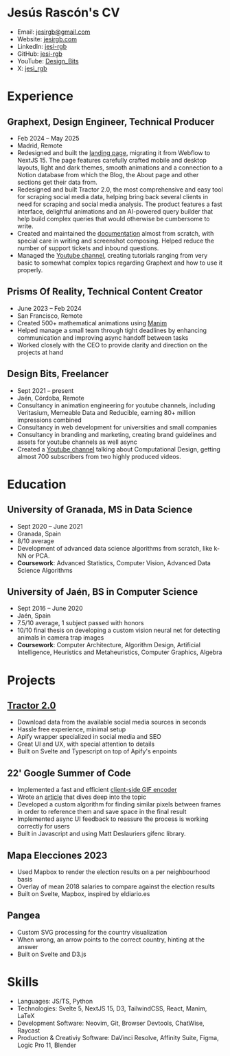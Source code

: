 # Jesús Rascón's CV

- Email: [jesirgb@gmail.com](mailto:jesirgb@gmail.com)
- Website: [jesirgb.com](https://jesirgb.com/)
- LinkedIn: [jesi-rgb](https://linkedin.com/in/jesi-rgb)
- GitHub: [jesi-rgb](https://github.com/jesi-rgb)
- YouTube: [Design_Bits](https://youtube.com/@Design_Bits)
- X: [jesi_rgb](https://x.com/jesi_rgb)


# Experience

## Graphext, Design Engineer, Technical Producer

- Feb 2024 – May 2025
- Madrid, Remote
- Redesigned and built the [landing page](https://graphext.com), migrating it from Webflow to NextJS 15. The page features carefully crafted mobile and desktop layouts, light and dark themes, smooth animations and a connection to a Notion database from which the Blog, the About page and other sections get their data from.
- Redesigned and built Tractor 2.0, the most comprehensive and easy tool for scraping social media data, helping bring back several clients in need for scraping and social media analysis. The product features a fast interface, delightful animations and an AI-powered query builder that help build complex queries that would otherwise be cumbersome to write.
- Created and maintained the [documentation](https://docs.graphext.com/) almost from scratch, with special care in writing and screenshot composing. Helped reduce the number of support tickets and inbound questions.
- Managed the [Youtube channel](https://www.youtube.com/@graphextdatasearch), creating tutorials ranging from very basic to somewhat complex topics regarding Graphext and how to use it properly.

## Prisms Of Reality, Technical Content Creator

- June 2023 – Feb 2024
- San Francisco, Remote
- Created 500+ mathematical animations using [Manim](https://github.com/3b1b/manim)
- Helped manage a small team through tight deadlines by enhancing communication and improving async handoff between tasks
- Worked closely with the CEO to provide clarity and direction on the projects at hand

## Design Bits, Freelancer

- Sept 2021 – present
- Jaén, Córdoba, Remote
- Consultancy in animation engineering for youtube channels, including Veritasium, Memeable Data and Reducible, earning 80+ million impressions combined
- Consultancy in web development for universities and small companies
- Consultancy in branding and marketing, creating brand guidelines and assets for youtube channels as well async
- Created a [Youtube channel](https://www.youtube.com/@jesirgb) talking about Computational Design, getting almost 700 subscribers from two highly produced videos.

# Education

## University of Granada, MS in Data Science

- Sept 2020 – June 2021
- Granada, Spain
- 8/10 average
- Development of advanced data science algorithms from scratch, like k-NN or PCA.
- **Coursework**: Advanced Statistics, Computer Vision, Advanced Data Science Algorithms

## University of Jaén, BS in Computer Science

- Sept 2016 – June 2020
- Jaén, Spain
- 7.5/10 average, 1 subject passed with honors
- 10/10 final thesis on developing a custom vision neural net for detecting animals in camera trap images
- **Coursework**: Computer Architecture, Algorithm Design, Artificial Intelligence, Heuristics and Metaheuristics, Computer Graphics, Algebra

# Projects

## [Tractor 2.0](https://tractor.graphext.com)

- Download data from the available social media sources in seconds
- Hassle free experience, minimal setup
- Apify wrapper specialized in social media and SEO
- Great UI and UX, with special attention to details
- Built on Svelte and Typescript on top of Apify's enpoints

## 22' Google Summer of Code

- Implemented a fast and efficient [client-side GIF encoder](https://www.jesirgb.com/blog/gif-encoding)
- Wrote an [article](https://www.jesirgb.com/blog/gif-encoding) that dives deep into the topic
- Developed a custom algorithm for finding similar pixels between frames in order to reference them and save space in the final result
- Implemented async UI feedback to reassure the process is working correctly for users
- Built in Javascript and using Matt Deslauriers gifenc library.

## Mapa Elecciones 2023

- Used Mapbox to render the election results on a per neighbourhood basis
- Overlay of mean 2018 salaries to compare against the election results
- Built on Svelte, Mapbox, inspired by eldiario.es

## Pangea

- Custom SVG processing for the country visualization
- When wrong, an arrow points to the correct country, hinting at the answer
- Built on Svelte and D3.js

# Skills

- Languages: JS/TS, Python
- Technologies: Svelte 5, NextJS 15, D3, TailwindCSS, React, Manim, LaTeX
- Development Software: Neovim, Git, Browser Devtools, ChatWise, Raycast
- Production & Creativiy Software: DaVinci Resolve, Affinity Suite, Figma, Logic Pro 11, Blender
